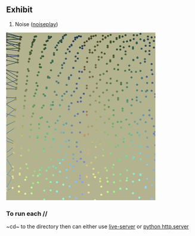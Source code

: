 
## Exhibit


1. Noise ([noiseplay](https://github.com/suynep/art-thingy/tree/main/noiseplay))

![](https://github.com/suynep/art-thingy/blob/main/noiseplay/assets/mySketch.gif)


### To run each /<folder>/

~cd~ to the directory then can either use [live-server](https://www.npmjs.com/package/live-server) or [python http.server](https://docs.python.org/3/library/http.server.html#module-http.server)

